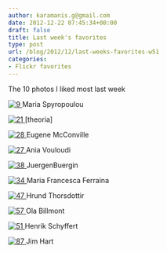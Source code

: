 ```yaml
---
author: karamanis.g@gmail.com
date: 2012-12-22 07:45:34+00:00
draft: false
title: Last week's favorites
type: post
url: /blog/2012/12/last-weeks-favorites-w51
categories:
- Flickr favorites
---
```


The 10 photos I liked most last week

[![9](http://farm9.staticflickr.com/8502/8290396887_dac192a6a0_b.jpg)
](http://www.flickr.com/photos/59955665@N05/8290396887)
Maria Spyropoulou





[![21](http://farm8.staticflickr.com/7274/7482104092_88e033095c_b.jpg)
](http://www.flickr.com/photos/24152374@N02/7482104092)
[theoria]





[![28](http://farm8.staticflickr.com/7080/7401439732_45065d7343_b.jpg)
](http://www.flickr.com/photos/23650315@N06/7401439732)
Eugene McConville





[![27](http://farm8.staticflickr.com/7072/7300249266_5b9c0ec0fb.jpg)
](http://www.flickr.com/photos/vouloudi/7300249266/)
Ania Vouloudi





[![38](http://farm8.staticflickr.com/7042/7071374511_9f192ef97f_b.jpg)
](http://www.flickr.com/photos/60695926@N03/7071374511)
JuergenBuergin





[![34](http://farm9.staticflickr.com/8338/8182449058_08d7626296_b.jpg)
](http://www.flickr.com/photos/53351126@N03/8182449058)
Maria Francesca Ferraina





[![47](http://farm9.staticflickr.com/8362/8284078948_83708e0a8a_b.jpg)
](http://www.flickr.com/photos/36694024@N07/8284078948)
Hrund Thorsdottir





[![57](http://farm9.staticflickr.com/8481/8272141294_e9e5cdb1f1_b.jpg)
](http://www.flickr.com/photos/82781890@N00/8272141294)
Ola Billmont





[![51](http://farm9.staticflickr.com/8046/8147689028_b5e8ea81e0_b.jpg)
](http://www.flickr.com/photos/25352363@N07/8147689028)
Henrik Schyffert





[![87](http://farm9.staticflickr.com/8341/8234021812_168328fdaf_b.jpg)
](http://www.flickr.com/photos/31477151@N04/8234021812)
Jim Hart
